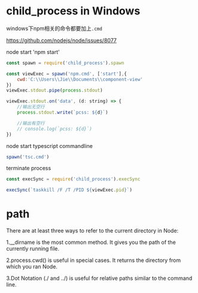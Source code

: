 # child_process in Windows

windows下npm相关的命令都要加上``.cmd``

https://github.com/nodejs/node/issues/8077

node start 'npm start'

```js
const spawn = require('child_process').spawn

const viewExec = spawn('npm.cmd', ['start'],{
    cwd:'C:\\Users\\Jie\\Documents\\component-view'
})
viewExec.stdout.pipe(process.stdout)
```

```js
viewExec.stdout.on('data', (d: string) => {
    //输出无空行
    process.stdout.write(`pcss: ${d}`)

    //输出有空行
    // console.log(`pcss: ${d}`)
})
```

node start typescript commandline

```js
spawn('tsc.cmd')
```

terminate process

```js
const execSync = require('child_process').execSync

execSync(`taskkill /F /T /PID ${viewExec.pid}`)
```

# path

There are at least three ways to refer to the current directory in Node:

1.__dirname is the most common method. It gives you the path of the currently running file.

2.process.cwd() is useful in special cases. It returns the directory from which you ran Node.

3.Dot Notation (./ and ../) is useful for relative paths similar to the command line.
